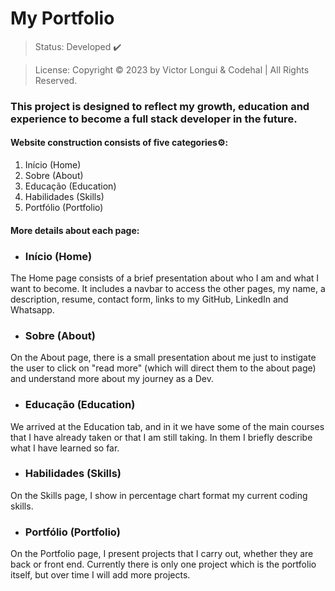 <h1>My Portfolio</h1>

> Status: Developed ✔️

> License: Copyright © 2023 by Victor Longui & Codehal | All Rights Reserved.

### This project is designed to reflect my growth, education and experience to become a full stack developer in the future.

#### Website construction consists of five categories⚙️:

1. Início (Home)
2. Sobre (About)
3. Educação (Education)
4. Habilidades (Skills)
5. Portfólio (Portfolio)

#### More details about each page:

  * <h3>Início (Home)</h3>
  The Home page consists of a brief presentation about who I am and what I want to become. It includes a navbar to access the other pages, my name, a description, resume, contact form, links to my GitHub, LinkedIn and Whatsapp.

  * <h3>Sobre (About)</h3> 
  On the About page, there is a small presentation about me just to instigate the user to click on "read more" (which will direct them to the about page) and understand more about my journey as a Dev.

  * <h3>Educação (Education)</h3>
  We arrived at the Education tab, and in it we have some of the main courses that I have already taken or that I am still taking. In them I briefly describe what I have learned so far.

  * <h3>Habilidades (Skills)</h3>
  On the Skills page, I show in percentage chart format my current coding skills.

  * <h3>Portfólio (Portfolio)</h3>
  On the Portfolio page, I present projects that I carry out, whether they are back or front end. Currently there is only one project which is the portfolio itself, but over time I will add more projects.



  
